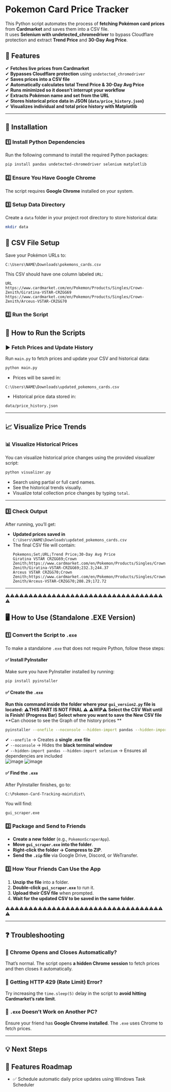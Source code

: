 # Pokemon Card Price Tracker

This Python script automates the process of **fetching Pokémon card prices** from **Cardmarket** and saves them into a CSV file.  
It uses **Selenium with undetected_chromedriver** to bypass Cloudflare protection and extract **Trend Price** and **30-Day Avg Price**.

## 🚀 Features
✔ **Fetches live prices from Cardmarket**  
✔ **Bypasses Cloudflare protection** using `undetected_chromedriver`  
✔ **Saves prices into a CSV file**  
✔ **Automatically calculates total Trend Price & 30-Day Avg Price**  
✔ **Runs minimized so it doesn’t interrupt your workflow**  
✔ **Extracts Pokémon name and set from the URL**  
✔ **Stores historical price data in JSON (`data/price_history.json`)**  
✔ **Visualizes individual and total price history with Matplotlib**  

---

## 📌 **Installation**
### 1️⃣ Install Python Dependencies
Run the following command to install the required Python packages:
```sh
pip install pandas undetected-chromedriver selenium matplotlib
```

### 2️⃣ Ensure You Have **Google Chrome**
The script requires **Google Chrome** installed on your system.

### 3️⃣ Setup Data Directory
Create a `data` folder in your project root directory to store historical data:
```sh
mkdir data
```

## 📂 **CSV File Setup**

Save your Pokémon URLs to:

```csv
C:\Users\NAME\Downloads\pokemons_cards.csv
```

This CSV should have one column labeled `URL`:
```csv
URL
https://www.cardmarket.com/en/Pokemon/Products/Singles/Crown-Zenith/Giratina-VSTAR-CRZGG69
https://www.cardmarket.com/en/Pokemon/Products/Singles/Crown-Zenith/Arceus-VSTAR-CRZGG70
```

### 2️⃣ **Run the Script**

## 🚀 How to Run the Scripts

### ▶️ Fetch Prices and Update History
Run `main.py` to fetch prices and update your CSV and historical data:
```sh
python main.py
```

- Prices will be saved in:
```text
C:\Users\NAME\Downloads\updated_pokemons_cards.csv
```
- Historical price data stored in:
```text
data/price_history.json
```

---

## 📈 Visualize Price Trends

### 📊 Visualize Historical Prices
You can visualize historical price changes using the provided visualizer script:
```sh
python visualizer.py
```

- Search using partial or full card names.
- See the historical trends visually.
- Visualize total collection price changes by typing `total`.

---

### 3️⃣ **Check Output**
After running, you’ll get:
- **Updated prices saved in** `C:\Users\NAME\Downloads\updated_pokemons_cards.csv`
- The final CSV file will contain:
  ```csv
  Pokemons;Set;URL;Trend Price;30-Day Avg Price
  Giratina VSTAR CRZGG69;Crown Zenith;https://www.cardmarket.com/en/Pokemon/Products/Singles/Crown-Zenith/Giratina-VSTAR-CRZGG69;232.3;244.37
  Arceus VSTAR CRZGG70;Crown Zenith;https://www.cardmarket.com/en/Pokemon/Products/Singles/Crown-Zenith/Arceus-VSTAR-CRZGG70;208.29;172.72
  ```
  
---
⚠️⚠️⚠️⚠️⚠️⚠️⚠️⚠️⚠️⚠️⚠️⚠️⚠️⚠️⚠️⚠️⚠️⚠️⚠️⚠️⚠️⚠️⚠️⚠️⚠️⚠️⚠️⚠️⚠️⚠️⚠️⚠️⚠️⚠️⚠️
## 🖥 **How to Use (Standalone .EXE Version)**
### 1️⃣ **Convert the Script to `.exe`**
To make a standalone `.exe` that does not require Python, follow these steps:

#### ✅ Install PyInstaller
Make sure you have PyInstaller installed by running:
```sh
pip install pyinstaller
```

#### ✅ Create the `.exe`
**Run this command inside the folder where your `gui_version2.py` file is located:**
**⚠️THIS PART IS NOT FINAL ⚠️**
**⚠️WIP⚠️**
**Select the CSV**
**Wait until is Finish! (Progress Bar)**
**Select where you want to save the New CSV file**
**Can choose to see the Graph of the history prices **
```sh
pyinstaller --onefile --noconsole --hidden-import pandas --hidden-import selenium gui_scraper.py
```
✔ `--onefile` → Creates a **single .exe file**  
✔ `--noconsole` → Hides the **black terminal window**  
✔ `--hidden-import pandas --hidden-import selenium` → Ensures all dependencies are included  
![image](https://github.com/user-attachments/assets/dcd7a775-929a-48dd-ba29-64057812a67e)
![image](https://github.com/user-attachments/assets/e16ae7f6-94b5-40fd-a613-af7ccb052dde)

#### ✅ Find the `.exe`
After PyInstaller finishes, go to:
```
C:\Pokemon-Card-Tracking-main\dist\
```
You will find:
```
gui_scraper.exe
```

### 2️⃣ **Package and Send to Friends**
- **Create a new folder** (e.g., `PokemonScraperApp`).  
- **Move `gui_scraper.exe` into the folder**.  
- **Right-click the folder → Compress to ZIP**.  
- **Send the `.zip` file** via Google Drive, Discord, or WeTransfer.  

### 3️⃣ **How Your Friends Can Use the App**
1. **Unzip the file** into a folder.  
2. **Double-click `gui_scraper.exe`** to run it.  
3. **Upload their CSV file** when prompted.  
4. **Wait for the updated CSV to be saved in the same folder**.
   
⚠️⚠️⚠️⚠️⚠️⚠️⚠️⚠️⚠️⚠️⚠️⚠️⚠️⚠️⚠️⚠️⚠️⚠️⚠️⚠️⚠️⚠️⚠️⚠️⚠️⚠️⚠️⚠️⚠️⚠️⚠️⚠️⚠️⚠️⚠️

---

## ❓ Troubleshooting
### 🔹 Chrome Opens and Closes Automatically?
That’s normal. The script opens **a hidden Chrome session** to fetch prices and then closes it automatically.

### 🔹 Getting HTTP 429 (Rate Limit) Error?
Try increasing the `time.sleep(5)` delay in the script to **avoid hitting Cardmarket’s rate limit**.

### 🔹 `.exe` Doesn’t Work on Another PC?
Ensure your friend has **Google Chrome installed**. The `.exe` uses Chrome to fetch prices.

---

## 💡 **Next Steps**
## 🚀 Features Roadmap
- ✅ Schedule automatic daily price updates using Windows Task Scheduler
